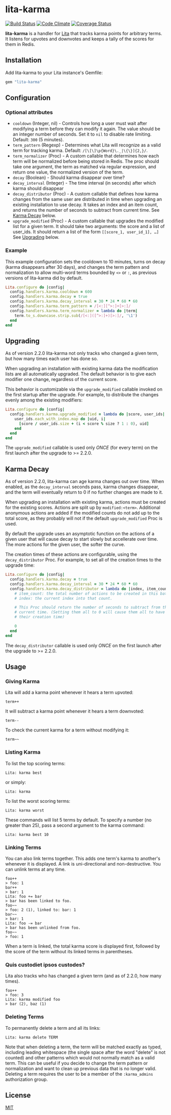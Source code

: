 # lita-karma

[![Build Status](https://travis-ci.org/jimmycuadra/lita-karma.png?branch=master)](https://travis-ci.org/jimmycuadra/lita-karma)
[![Code Climate](https://codeclimate.com/github/jimmycuadra/lita-karma.png)](https://codeclimate.com/github/jimmycuadra/lita-karma)
[![Coverage Status](https://coveralls.io/repos/jimmycuadra/lita-karma/badge.png)](https://coveralls.io/r/jimmycuadra/lita-karma)

**lita-karma** is a handler for [Lita](https://github.com/jimmycuadra/lita) that tracks karma points for arbitrary terms. It listens for upvotes and downvotes and keeps a tally of the scores for them in Redis.

## Installation

Add lita-karma to your Lita instance's Gemfile:

``` ruby
gem "lita-karma"
```

## Configuration

### Optional attributes

* `cooldown` (Integer, nil) - Controls how long a user must wait after modifying a term before they can modify it again. The value should be an integer number of seconds. Set it to `nil` to disable rate limiting. Default: `300` (5 minutes).
* `term_pattern` (Regexp) - Determines what Lita will recognize as a valid term for tracking karma. Default: `/[\[\]\p{Word}\._|\{\}]{2,}/`.
* `term_normalizer` (Proc) - A custom callable that determines how each term will be normalized before being stored in Redis. The proc should take one argument, the term as matched via regular expression, and return one value, the normalized version of the term.
* `decay` (Boolean) - Should karma disappear over time?
* `decay_interval` (Integer) - The time interval (in seconds) after which karma should disappear
* `decay_distributor` (Proc) - A custom callable that defines how karma changes from the same user are distributed in time when upgrading an existing installation to use decay. It takes an index and an item count, and returns the number of seconds to subtract from current time. See [Karma Decay](#Karma-Decay) below.
* `upgrade_modified` (Proc) - A custom callable that upgrades the modified list for a given term. It should take two arguments: the score and a list of user_ids. It should return a list of the form `[[score_1, user_id_1], …]` See [Upgrading](#Upgrading) below.

### Example

This example configuration sets the cooldown to 10 minutes, turns on decay (karma disappears after 30 days), and changes the term pattern and normalization to allow multi-word terms bounded by `<>` or `:`, as previous versions of lita-karma did by default.

``` ruby
Lita.configure do |config|
  config.handlers.karma.cooldown = 600
  config.handlers.karma.decay = true
  config.handlers.karma.decay_interval = 30 * 24 * 60 * 60
  config.handlers.karma.term_pattern = /[<:][^>:]+[>:]/
  config.handlers.karma.term_normalizer = lambda do |term|
    term.to_s.downcase.strip.sub(/[<:]([^>:]+)[>:]/, '\1')
  end
end
```

## Upgrading

As of version 2.2.0 lita-karma not only tracks who changed a given term, but how many times each user has done so.

When upgrading an installation with existing karma data the modification lists are all automatically upgraded. The default behavior is to give each modifier one change, regardless of the current score.

This behavior is customizable via the `upgrade_modified` callable invoked on the first startup after the upgrade. For example, to distribute the changes evenly among the existing modifiers:

``` ruby
Lita.configure do |config|
  config.handlers.karma.upgrade_modified = lambda do |score, user_ids|
    user_ids.each_with_index.map do |uid, i|
      [score / user_ids.size + (i < score % size ? 1 : 0), uid]
    end
  end
end
```

The `upgrade_modified` callable is used only *ONCE* (for every term) on the first launch after the upgrade to >= 2.2.0.

## Karma Decay

As of version 2.2.0, lita-karma can age karma changes out over time. When enabled, as the `decay_interval` seconds pass, karma changes disappear, and the term will eventually return to 0 if no further changes are made to it.

When upgrading an installation with existing karma, actions must be created for the existing scores. Actions are split up by `modified:<term>`. Additional anonymous actions are added if the modified counts do not add up to the total score, as they probably will not if the default `upgrade_modified` Proc is used.

By default the upgrade uses an asymptotic function on the actions of a given user that will cause decay to start slowly but accellerate over time. The more actions for the given user, the softer the curve.

The creation times of these actions are configurable, using the `decay_distributor` Proc. For example, to set all of the creation times to the upgrade time:

```ruby
Lita.configure do |config|
  config.handlers.karma.decay = true
  config.handlers.karma.decay_interval = 30 * 24 * 60 * 60
  config.handlers.karma.decay_distributor = lambda do |index, item_count|
    # item_count: the total number of actions to be created in this batch.
    # index: the current index into that count.

    # This Proc should return the number of seconds to subtract from the
    # current time. (Setting them all to 0 will cause them all to have now as
    # their creation time)

    0
  end
end
```

The `decay_distributor` callable is used only *ONCE* on the first launch after the upgrade to >= 2.2.0.

## Usage

### Giving Karma

Lita will add a karma point whenever it hears a term upvoted:

```
term++
```

It will subtract a karma point whenever it hears a term downvoted:

```
term--
```

To check the current karma for a term without modifying it:

```
term~~
```

### Listing Karma

To list the top scoring terms:

```
Lita: karma best
```

or simply:

```
Lita: karma
```

To list the worst scoring terms:

```
Lita: karma worst
```

These commands will list 5 terms by default. To specify a number (no greater than 25), pass a second argument to the karma command:

```
Lita: karma best 10
```

### Linking Terms

You can also link terms together. This adds one term's karma to another's whenever it is displayed. A link is uni-directional and non-destructive. You can unlink terms at any time.

```
foo++
> foo: 1
bar++
> bar: 1
Lita: foo += bar
> bar has been linked to foo.
foo~~
> foo: 2 (1), linked to: bar: 1
bar~~
> bar: 1
Lita: foo -= bar
> bar has been unlinked from foo.
foo~~
> foo: 1
```

When a term is linked, the total karma score is displayed first, followed by the score of the term without its linked terms in parentheses.

### Quis custodiet ipsos custodes?

Lita also tracks who has changed a given term (and as of 2.2.0, how many times).

```
foo++
> foo: 3
Lita: karma modified foo
> bar (2), baz (1)
```

### Deleting Terms

To permanently delete a term and all its links:

```
Lita: karma delete TERM
```

Note that when deleting a term, the term will be matched exactly as typed, including leading whitespace (the single space after the word "delete" is not counted) and other patterns which would not normally match as a valid term. This can be useful if you decide to change the term pattern or normalization and want to clean up previous data that is no longer valid. Deleting a term requires the user to be a member of the `:karma_admins` authorization group.

## License

[MIT](http://opensource.org/licenses/MIT)
